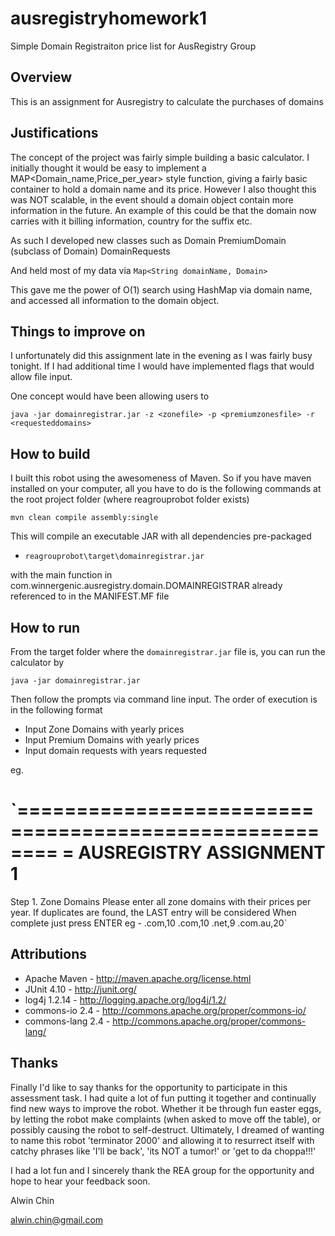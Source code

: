 ausregistryhomework1
====================

Simple Domain Registraiton price list for AusRegistry Group

Overview
-----------
This is an assignment for Ausregistry to calculate the purchases of domains

Justifications
--------------
The concept of the project was fairly simple building a basic calculator.
I initially thought it would be easy to implement a
MAP<Domain_name,Price_per_year> style function, giving a fairly basic container to
hold a domain name and its price. However I also thought this was NOT scalable, in the event
should a domain object contain more information in the future. An example of this could
be that the domain now carries with it billing information, country for the suffix etc.

As such I developed new classes such as
Domain
PremiumDomain (subclass of Domain)
DomainRequests

And held most of my data via `Map<String domainName, Domain>`

This gave me the power of O(1) search using HashMap via domain name, and accessed all information
to the domain object.


Things to improve on
---------------------
I unfortunately did this assignment late in the evening as I was fairly busy tonight.
If I had additional time I would have implemented flags that would allow file input.

One concept would have been allowing users to

`java -jar domainregistrar.jar -z <zonefile> -p <premiumzonesfile> -r <requesteddomains>`

How to build
------------
I built this robot using the awesomeness of Maven.
So if you have maven installed on your computer, all you have to do is the following commands
at the root project folder (where reagrouprobot folder exists)

`mvn clean compile assembly:single`

This will compile an executable JAR with all dependencies pre-packaged
* `reagrouprobot\target\domainregistrar.jar`

with the main function in com.winnergenic.ausregistry.domain.DOMAINREGISTRAR already referenced to in the MANIFEST.MF file

How to run
----------
From the target folder where the `domainregistrar.jar` file is, you can 
run the calculator by

`java -jar domainregistrar.jar`

Then follow the prompts via command line input.
The order of execution is in the following format

* Input Zone Domains with yearly prices
* Input Premium Domains with yearly prices
* Input domain requests with years requested

eg.

`=======================================================
=	AUSREGISTRY ASSIGNMENT 1
=======================================================


Step 1. Zone Domains
Please enter all zone domains with their prices per year. If duplicates are found, the LAST entry will be considered
When complete just press ENTER
eg - .com,10
.com,10
.net,9
.com.au,20`

Attributions
-------------
* Apache Maven - http://maven.apache.org/license.html
* JUnit 4.10 - http://junit.org/
* log4j 1.2.14 - http://logging.apache.org/log4j/1.2/
* commons-io 2.4 - http://commons.apache.org/proper/commons-io/
* commons-lang 2.4 - http://commons.apache.org/proper/commons-lang/

Thanks
-------
Finally I'd like to say thanks for the opportunity to participate in this assessment task.
I had quite a lot of fun putting it together and continually find new ways to improve the robot.
Whether it be through fun easter eggs, by letting the robot make complaints (when asked to move off
the table), or possibly causing the robot to self-destruct.
Ultimately, I dreamed of wanting to name this robot 'terminator 2000' and allowing it to resurrect itself 
with catchy phrases like 'I'll be back', 'its NOT a tumor!' or 'get to da choppa!!!'

I had a lot fun and I sincerely thank the REA group for the opportunity and hope to hear
your feedback soon.

Alwin Chin

alwin.chin@gmail.com
